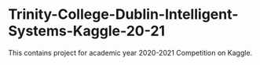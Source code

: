 # Trinity-College-Dublin-Intelligent-Systems-Kaggle-20-21
This contains project for academic year 2020-2021 Competition on Kaggle.
